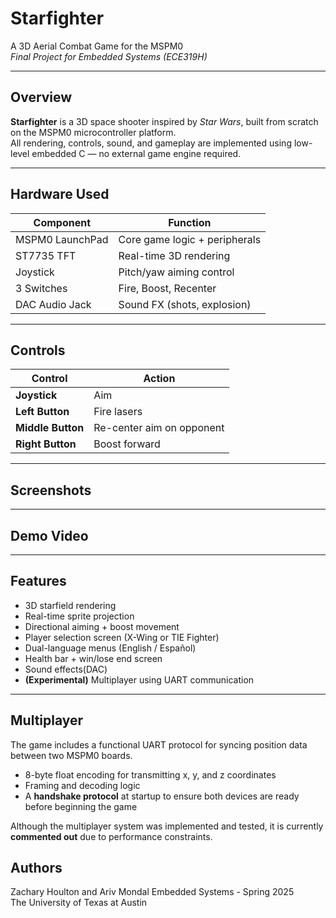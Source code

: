 # Starfighter

A 3D Aerial Combat Game for the MSPM0  
*Final Project for Embedded Systems (ECE319H)*

---

## Overview

**Starfighter** is a 3D space shooter inspired by *Star Wars*, built from scratch on the MSPM0 microcontroller platform.  
All rendering, controls, sound, and gameplay are implemented using low-level embedded C — no external game engine required.

---

## Hardware Used

| Component         | Function                         |
|-------------------|----------------------------------|
| MSPM0 LaunchPad   | Core game logic + peripherals    |
| ST7735 TFT        | Real-time 3D rendering           |
| Joystick          | Pitch/yaw aiming control         |
| 3 Switches        | Fire, Boost, Recenter            |
| DAC Audio Jack    | Sound FX (shots, explosion)      |

---

## Controls

| Control           | Action                     |
|-------------------|----------------------------|
| **Joystick**      | Aim                        |
| **Left Button**   | Fire lasers                |
| **Middle Button** | Re-center aim on opponent  |
| **Right Button**  | Boost forward              |

---

## Screenshots




---

## Demo Video





---

## Features

- 3D starfield rendering
- Real-time sprite projection
- Directional aiming + boost movement
- Player selection screen (X-Wing or TIE Fighter)
- Dual-language menus (English / Español)
- Health bar + win/lose end screen
- Sound effects(DAC)
- **(Experimental)** Multiplayer using UART communication

---

## Multiplayer

The game includes a functional UART protocol for syncing position data between two MSPM0 boards.  
- 8-byte float encoding for transmitting x, y, and z coordinates
- Framing and decoding logic
- A **handshake protocol** at startup to ensure both devices are ready before beginning the game

Although the multiplayer system was implemented and tested, it is currently **commented out** due to performance constraints.

## Authors

Zachary Houlton and Ariv Mondal 
Embedded Systems - Spring 2025  
The University of Texas at Austin
